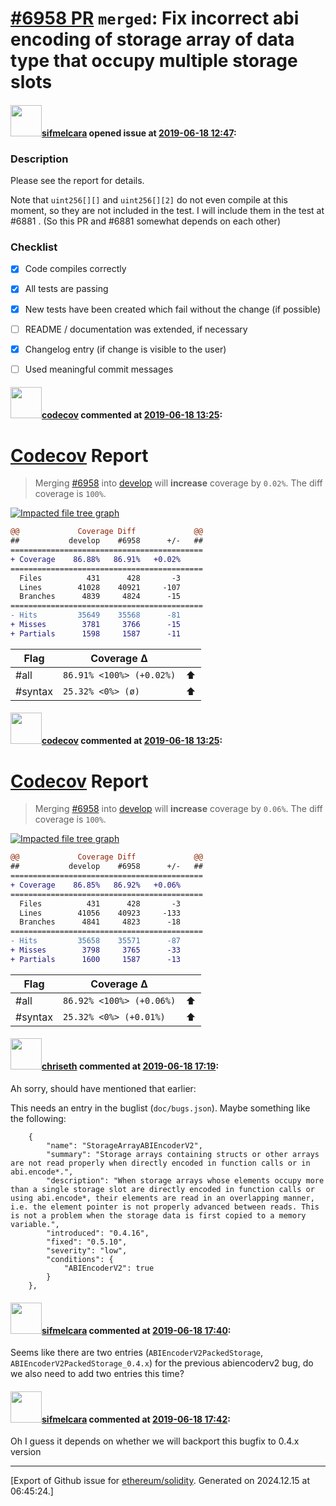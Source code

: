 # [\#6958 PR](https://github.com/ethereum/solidity/pull/6958) `merged`: Fix incorrect abi encoding of storage array of data type that occupy multiple storage slots

#### <img src="https://avatars.githubusercontent.com/u/10496191?v=4" width="50">[sifmelcara](https://github.com/sifmelcara) opened issue at [2019-06-18 12:47](https://github.com/ethereum/solidity/pull/6958):

### Description

Please see the report for details.

Note that `uint256[][]` and `uint256[][2]` do not even compile at this moment, so they are not included in the test. I will include them in the test at #6881 . (So this PR and #6881 somewhat depends on each other)

### Checklist
- [x] Code compiles correctly
- [x] All tests are passing
- [x] New tests have been created which fail without the change (if possible)
- [ ] README / documentation was extended, if necessary
- [x] Changelog entry (if change is visible to the user)
- [ ] Used meaningful commit messages


#### <img src="https://avatars.githubusercontent.com/in/254?v=4" width="50">[codecov](https://github.com/apps/codecov) commented at [2019-06-18 13:25](https://github.com/ethereum/solidity/pull/6958#issuecomment-503134302):

# [Codecov](https://codecov.io/gh/ethereum/solidity/pull/6958?src=pr&el=h1) Report
> Merging [#6958](https://codecov.io/gh/ethereum/solidity/pull/6958?src=pr&el=desc) into [develop](https://codecov.io/gh/ethereum/solidity/commit/5fd9264dcd9931ae680f6da0bc606cba00d0e9d0?src=pr&el=desc) will **increase** coverage by `0.02%`.
> The diff coverage is `100%`.

[![Impacted file tree graph](https://codecov.io/gh/ethereum/solidity/pull/6958/graphs/tree.svg?width=650&token=87PGzVEwU0&height=150&src=pr)](https://codecov.io/gh/ethereum/solidity/pull/6958?src=pr&el=tree)

```diff
@@             Coverage Diff             @@
##           develop    #6958      +/-   ##
===========================================
+ Coverage    86.88%   86.91%   +0.02%     
===========================================
  Files          431      428       -3     
  Lines        41028    40921     -107     
  Branches      4839     4824      -15     
===========================================
- Hits         35649    35568      -81     
+ Misses        3781     3766      -15     
+ Partials      1598     1587      -11
```

| Flag | Coverage Δ | |
|---|---|---|
| #all | `86.91% <100%> (+0.02%)` | :arrow_up: |
| #syntax | `25.32% <0%> (ø)` | :arrow_up: |

#### <img src="https://avatars.githubusercontent.com/in/254?v=4" width="50">[codecov](https://github.com/apps/codecov) commented at [2019-06-18 13:25](https://github.com/ethereum/solidity/pull/6958#issuecomment-503134314):

# [Codecov](https://codecov.io/gh/ethereum/solidity/pull/6958?src=pr&el=h1) Report
> Merging [#6958](https://codecov.io/gh/ethereum/solidity/pull/6958?src=pr&el=desc) into [develop](https://codecov.io/gh/ethereum/solidity/commit/56db792ad99cf0fe28053685b202218c76f5745c?src=pr&el=desc) will **increase** coverage by `0.06%`.
> The diff coverage is `100%`.

[![Impacted file tree graph](https://codecov.io/gh/ethereum/solidity/pull/6958/graphs/tree.svg?width=650&token=87PGzVEwU0&height=150&src=pr)](https://codecov.io/gh/ethereum/solidity/pull/6958?src=pr&el=tree)

```diff
@@             Coverage Diff             @@
##           develop    #6958      +/-   ##
===========================================
+ Coverage    86.85%   86.92%   +0.06%     
===========================================
  Files          431      428       -3     
  Lines        41056    40923     -133     
  Branches      4841     4823      -18     
===========================================
- Hits         35658    35571      -87     
+ Misses        3798     3765      -33     
+ Partials      1600     1587      -13
```

| Flag | Coverage Δ | |
|---|---|---|
| #all | `86.92% <100%> (+0.06%)` | :arrow_up: |
| #syntax | `25.32% <0%> (+0.01%)` | :arrow_up: |

#### <img src="https://avatars.githubusercontent.com/u/9073706?v=4" width="50">[chriseth](https://github.com/chriseth) commented at [2019-06-18 17:19](https://github.com/ethereum/solidity/pull/6958#issuecomment-503230307):

Ah sorry, should have mentioned that earlier:

This needs an entry in the buglist (`doc/bugs.json`). Maybe something like the following:
```
    {
        "name": "StorageArrayABIEncoderV2",
        "summary": "Storage arrays containing structs or other arrays are not read properly when directly encoded in function calls or in abi.encode*.",
        "description": "When storage arrays whose elements occupy more than a single storage slot are directly encoded in function calls or using abi.encode*, their elements are read in an overlapping manner, i.e. the element pointer is not properly advanced between reads. This is not a problem when the storage data is first copied to a memory variable.",
        "introduced": "0.4.16",
        "fixed": "0.5.10",
        "severity": "low",
        "conditions": {
            "ABIEncoderV2": true
        }
    },

```

#### <img src="https://avatars.githubusercontent.com/u/10496191?v=4" width="50">[sifmelcara](https://github.com/sifmelcara) commented at [2019-06-18 17:40](https://github.com/ethereum/solidity/pull/6958#issuecomment-503238450):

Seems like there are two entries (`ABIEncoderV2PackedStorage`, `ABIEncoderV2PackedStorage_0.4.x`) for the previous abiencoderv2 bug, do we also need to add two entries this time?

#### <img src="https://avatars.githubusercontent.com/u/10496191?v=4" width="50">[sifmelcara](https://github.com/sifmelcara) commented at [2019-06-18 17:42](https://github.com/ethereum/solidity/pull/6958#issuecomment-503238888):

Oh I guess it depends on whether we will backport this bugfix to 0.4.x version


-------------------------------------------------------------------------------



[Export of Github issue for [ethereum/solidity](https://github.com/ethereum/solidity). Generated on 2024.12.15 at 06:45:24.]
